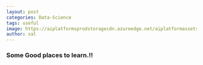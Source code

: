 ```yaml
---
layout: post
categories: Data-Science
tags: useful
image: https://aiplatformsprodstoragecdn.azureedge.net/aiplatformassets/knovuecdl43j/5DGAwgyPdu0GSQQ8syYeSQ/820e69e39f6298824cf905de3e9a4684/MachineLearning_DarkTheme.gif
author: sal
---
```

### Some Good places to learn.!!

